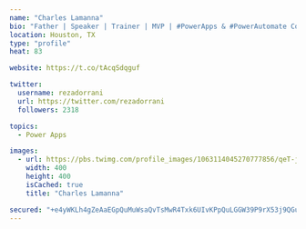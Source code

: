 ```yaml
---
name: "Charles Lamanna"
bio: "Father | Speaker | Trainer | MVP | #PowerApps & #PowerAutomate Community Super User | YouTuber Right-pointing triangle http://youtube.com/c/rezadorrani | Learn - Share - Clockwise rightwards and leftwards open circle arrows"
location: Houston, TX
type: "profile"
heat: 83

website: https://t.co/tAcqSdqguf

twitter:
  username: rezadorrani
  url: https://twitter.com/rezadorrani
  followers: 2318

topics:
  - Power Apps

images:
  - url: https://pbs.twimg.com/profile_images/1063114045270777856/qeT-jpWr_400x400.jpg
    width: 400
    height: 400
    isCached: true
    title: "Charles Lamanna"

secured: "+e4yWKLh4gZeAaEGpQuMuWsaQvTsMwR4Txk6UIvKPpQuLGGW39P9rX53j9QGub0OAzPjo3zZlXo7zdgy5SyrmCQa5h3rFLOMLP4l/S74mKj3xxgSR2MtDuYkkKnTzyAH8lm63Gxxx5a2M1JPydEEJUdH0zLJ9aS5qnBNGsRrtvWi28NYXe7iQM6Pr8NFxj1TXJhtGHMGZTjq3JwdBEX719dUk8pQvXnM4jt2n6miJHoxalLWUrGziXaTd1npEekiu56+kknF1PfMwSef6zu80fRjYX4N4LaJn8wCz31b/kcbLMtYOgdR67FhMGafTcdnMKLNSQ7RHDx3L2G80oVbYTPA13XNcIy3UPgqydMTEneuhBNcVnr5vw1JDxgFqIBRd/0BEtQDfjWkEYD3cDfjTyiczMUDsjqnDw8C75z/uUY=;RO3sxLJPSP9GYUZWUhYfLA=="
---
```


